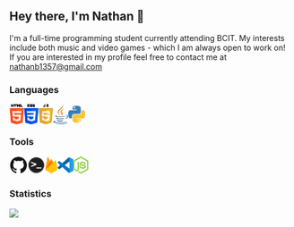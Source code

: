 ## Hey there, I'm Nathan 👋

I'm a full-time programming student currently attending BCIT. My interests include both music and video games - which I am always open to work on!
If you are interested in my profile feel free to contact me at [nathanb1357@gmail.com](https://nathanb1357@gmail.com)

### Languages
<img align="left" alt="HTML" height="36px" src="https://github.com/nathanb1357/nathanb1357/blob/main/Images/html.png" />
<img align="left" alt="CSS" height="36px" src="https://github.com/nathanb1357/nathanb1357/blob/main/Images/css.png" />
<img align="left" alt="JavaScript" height="36px" src="https://github.com/nathanb1357/nathanb1357/blob/main/Images/javascript.png" />
<img align="left" alt="Java" height="36px" src="https://github.com/nathanb1357/nathanb1357/blob/main/Images/java.png" />
<img align="left" alt="Python" height="36px" src="https://github.com/nathanb1357/nathanb1357/blob/main/Images/python.png" />
<br/>
<br/>

### Tools
<img align="left" alt="GitHub" height="32px" src="https://github.com/nathanb1357/nathanb1357/blob/main/Images/github.png" />
<img align="left" alt="Terminal" height="32px" src="https://github.com/nathanb1357/nathanb1357/blob/main/Images/command_line.png" />
<img align="left" alt="Firebase" height="32px" src="https://github.com/nathanb1357/nathanb1357/blob/main/Images/firebase.png" />
<img align="left" alt="Visual Studio Code" height="32px" src="https://github.com/nathanb1357/nathanb1357/blob/main/Images/vscode.png" />
<img align="left" alt="Node.js" height="32px" src="https://github.com/nathanb1357/nathanb1357/blob/main/Images/node.png" />
<br/>
<br/>

### Statistics
<img src="https://github-readme-stats.vercel.app/api/top-langs?username=nathanb1357&layout=compact"/>
